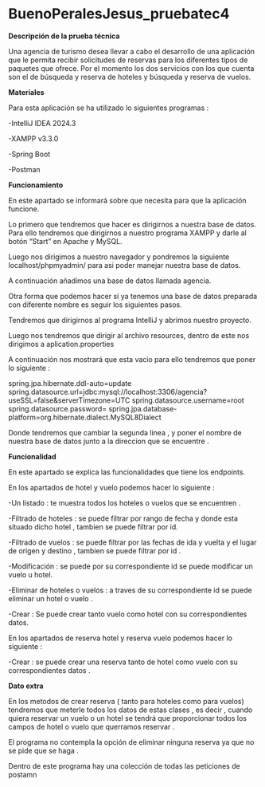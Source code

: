 
# BuenoPeralesJesus_pruebatec4

**Descripción de la prueba técnica** 

Una agencia de turismo desea llevar a cabo el desarrollo de una aplicación que le permita recibir solicitudes de reservas para los diferentes tipos de paquetes que ofrece. Por el momento los dos servicios con los que cuenta son el de búsqueda y reserva de hoteles y búsqueda y reserva de vuelos.

**Materiales** 

Para esta aplicación se ha utilizado lo siguientes programas : 

-IntelliJ IDEA 2024.3

-XAMPP v3.3.0

-Spring Boot

-Postman

**Funcionamiento** 

En este apartado se informará sobre que necesita para que la aplicación funcione. 

Lo primero que tendremos que hacer es dirigirnos a nuestra base de datos. Para ello tendremos que dirigirnos a nuestro programa XAMPP y darle al botón “Start” en Apache y MySQL. 

Luego nos dirigimos a nuestro navegador y pondremos la siguiente localhost/phpmyadmin/ para asi poder manejar nuestra base de datos. 

A continuación añadimos una base de datos llamada agencia. 

Otra forma que podemos hacer si ya tenemos una base de datos preparada con diferente nombre es seguir los siguientes pasos.

Tendremos que dirigirnos al programa IntelliJ y abrimos nuestro proyecto.

Luego nos tendremos que dirigir al archivo resources, dentro de este nos dirigimos a aplication.properties

A continuación nos mostrará que esta vacio para ello tendremos que poner lo siguiente : 

spring.jpa.hibernate.ddl-auto=update
spring.datasource.url=jdbc:mysql://localhost:3306/agencia?useSSL=false&serverTimezone=UTC
spring.datasource.username=root
spring.datasource.password=
spring.jpa.database-platform=org.hibernate.dialect.MySQL8Dialect

Donde tendremos que cambiar la segunda linea , y poner el nombre de nuestra base de datos junto a la direccion que se encuentre .

**Funcionalidad** 

En este apartado se explica las funcionalidades que tiene los endpoints.

En los apartados de  hotel  y vuelo podemos hacer lo siguiente : 

-Un listado : te muestra todos los hoteles o vuelos que se encuentren . 

-Filtrado de hoteles : se puede filtrar por rango de fecha y donde esta situado dicho hotel , tambien se puede filtrar por id.

-Filtrado de vuelos : se puede filtrar por las fechas de ida y vuelta y el lugar de origen y destino , tambien se puede filtrar por id .

-Modificación : se puede por su correspondiente id se puede modificar un vuelo u hotel.

-Eliminar de hoteles o vuelos : a traves de su correspondiente id se puede eliminar un hotel o vuelo .

-Crear : Se puede crear tanto vuelo como hotel con su correspondientes datos.

En los apartados de reserva hotel y reserva vuelo podemos hacer lo siguiente : 

-Crear : se puede crear una reserva tanto de hotel como vuelo con su correspondientes datos .

**Dato extra**

En los metodos de crear reserva ( tanto para hoteles como para vuelos) tendremos que meterle todos los datos de estas clases , es decir , cuando quiera reservar un vuelo o un hotel se tendrá que proporcionar todos los campos de hotel o vuelo que querramos reservar .  

El programa no contempla la opción de eliminar ninguna reserva ya que no se pide que se haga .

Dentro de este programa hay una colección de todas las peticiones de postamn
